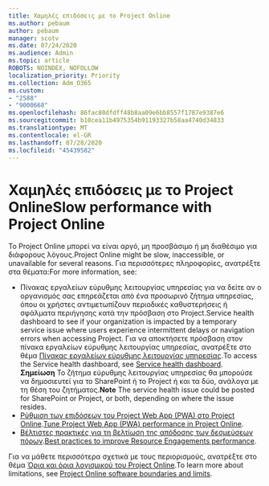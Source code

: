 ```yaml
---
title: Χαμηλές επιδόσεις με το Project Online
ms.author: pebaum
author: pebaum
manager: scotv
ms.date: 07/24/2020
ms.audience: Admin
ms.topic: article
ROBOTS: NOINDEX, NOFOLLOW
localization_priority: Priority
ms.collection: Adm_O365
ms.custom:
- "2588"
- "9000668"
ms.openlocfilehash: 86fac80dfdff48b8aa09e6bb8557f1787e9387e6
ms.sourcegitcommit: b10cea11b4975354b91193327b58aa4740d34833
ms.translationtype: MT
ms.contentlocale: el-GR
ms.lasthandoff: 07/28/2020
ms.locfileid: "45439582"
---
```

# <a name="slow-performance-with-project-online"></a><span data-ttu-id="f0866-102">Χαμηλές επιδόσεις με το Project Online</span><span class="sxs-lookup"><span data-stu-id="f0866-102">Slow performance with Project Online</span></span>

<span data-ttu-id="f0866-103">Το Project Online μπορεί να είναι αργό, μη προσβάσιμο ή μη διαθέσιμο για διάφορους λόγους.</span><span class="sxs-lookup"><span data-stu-id="f0866-103">Project Online might be slow, inaccessible, or unavailable for several reasons.</span></span> <span data-ttu-id="f0866-104">Για περισσότερες πληροφορίες, ανατρέξτε στα θέματα:</span><span class="sxs-lookup"><span data-stu-id="f0866-104">For more information, see:</span></span>

- <span data-ttu-id="f0866-105">Πίνακας εργαλείων εύρυθμης λειτουργίας υπηρεσίας για να δείτε αν ο οργανισμός σας επηρεάζεται από ένα προσωρινό ζήτημα υπηρεσίας, όπου οι χρήστες αντιμετωπίζουν περιοδικές καθυστερήσεις ή σφάλματα περιήγησης κατά την πρόσβαση στο Project.</span><span class="sxs-lookup"><span data-stu-id="f0866-105">Service health dashboard to see if your organization is impacted by a temporary service issue where users experience intermittent delays or navigation errors when accessing Project.</span></span> <span data-ttu-id="f0866-106">Για να αποκτήσετε πρόσβαση στον πίνακα εργαλείων εύρυθμης λειτουργίας υπηρεσίας, ανατρέξτε στο θέμα [Πίνακας εργαλείων εύρυθμης λειτουργίας υπηρεσίας](https://admin.microsoft.com/AdminPortal/Home#/servicehealth).</span><span class="sxs-lookup"><span data-stu-id="f0866-106">To access the Service health dashboard, see [Service health dashboard](https://admin.microsoft.com/AdminPortal/Home#/servicehealth).</span></span></br>
    <span data-ttu-id="f0866-107">**Σημείωση**  Το ζήτημα εύρυθμης λειτουργίας υπηρεσίας θα μπορούσε να δημοσιευτεί για το SharePoint ή το Project ή και τα δύο, ανάλογα με τη θέση του ζητήματος.</span><span class="sxs-lookup"><span data-stu-id="f0866-107">**Note**  The service health issue could be posted for SharePoint or Project, or both, depending on where the issue resides.</span></span>
- <span data-ttu-id="f0866-108">[Ρύθμιση των επιδόσεων του Project Web App (PWA) στο Project Online](https://docs.microsoft.com/projectonline/tune-project-online-performance).</span><span class="sxs-lookup"><span data-stu-id="f0866-108">[Tune Project Web App (PWA) performance in Project Online](https://docs.microsoft.com/projectonline/tune-project-online-performance).</span></span>
- <span data-ttu-id="f0866-109">[Βέλτιστες πρακτικές για τη βελτίωση της απόδοσης των δεσμεύσεων πόρων](https://docs.microsoft.com/projectonline/best-practices-to-improve-resource-engagements-performance).</span><span class="sxs-lookup"><span data-stu-id="f0866-109">[Best practices to improve Resource Engagements performance](https://docs.microsoft.com/projectonline/best-practices-to-improve-resource-engagements-performance).</span></span>

<span data-ttu-id="f0866-110">Για να μάθετε περισσότερα σχετικά με τους περιορισμούς, ανατρέξτε στο θέμα [Όρια και όρια λογισμικού του Project Online](https://docs.microsoft.com/projectonline/project-online-software-boundaries-and-limits).</span><span class="sxs-lookup"><span data-stu-id="f0866-110">To learn more about limitations, see [Project Online software boundaries and limits](https://docs.microsoft.com/projectonline/project-online-software-boundaries-and-limits).</span></span>